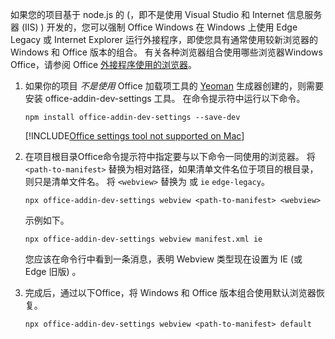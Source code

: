 如果您的项目基于 node.js 的 (，即不是使用 Visual Studio 和 Internet 信息服务器 (IIS) ) 开发的，您可以强制 Office Windows 在 Windows 上使用 Edge Legacy 或 Internet Explorer 运行外接程序，即使您具有通常使用较新浏览器的 Windows 和 Office 版本的组合。 有关各种浏览器组合使用哪些浏览器Windows Office，请参阅 Office [外接程序使用的浏览器](../concepts/browsers-used-by-office-web-add-ins.md)。

1. 如果你的项目 *不是使用* Office 加载项工具的 [Yeoman](../develop/yeoman-generator-overview.md) 生成器创建的，则需要安装 office-addin-dev-settings 工具。 在命令提示符中运行以下命令。

    ```command&nbsp;line
    npm install office-addin-dev-settings --save-dev
    ```

    [!INCLUDE[Office settings tool not supported on Mac](../includes/tool-nonsupport-mac-note.md)]

1. 在项目根目录Office命令提示符中指定要与以下命令一同使用的浏览器。 将 `<path-to-manifest>` 替换为相对路径，如果清单文件名位于项目的根目录，则只是清单文件名。 将 `<webview>` 替换为 或 `ie` `edge-legacy`。

    ```command&nbsp;line
    npx office-addin-dev-settings webview <path-to-manifest> <webview>
    ```

    示例如下。

    ```command&nbsp;line
    npx office-addin-dev-settings webview manifest.xml ie
    ```

    您应该在命令行中看到一条消息，表明 Webview 类型现在设置为 IE (或 Edge 旧版) 。

1. 完成后，通过以下Office，将 Windows 和 Office 版本组合使用默认浏览器恢复。

    ```command&nbsp;line
    npx office-addin-dev-settings webview <path-to-manifest> default
    ```
